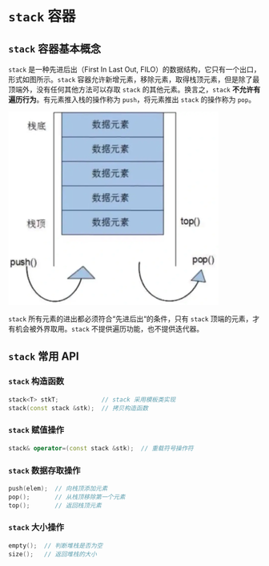 # `stack` 容器

## `stack` 容器基本概念

`stack` 是一种先进后出（First In Last Out, FILO）的数据结构，它只有一个出口，形式如图所示。`stack` 容器允许新增元素，移除元素，取得栈顶元素，但是除了最顶端外，没有任何其他方法可以存取 `stack` 的其他元素。换言之，`stack` **不允许有遍历行为**。有元素推入栈的操作称为 `push`，将元素推出 `stack` 的操作称为 `pop`。

<img src="../../images/image-202501230052.webp" style="zoom:50%;" />

`stack` 所有元素的进出都必须符合“先进后出“的条件，只有 `stack` 顶端的元素，才有机会被外界取用。`stack` 不提供遍历功能，也不提供迭代器。

## `stack` 常用 API

### `stack` 构造函数

```cpp
stack<T> stkT;            // stack 采用模板类实现
stack(const stack &stk);  // 拷贝构造函数
```

### `stack` 赋值操作

```cpp
stack& operator=(const stack &stk);  // 重载符号操作符
```

### `stack` 数据存取操作

```cpp
push(elem);  // 向栈顶添加元素
pop();       // 从栈顶移除第一个元素
top();       // 返回栈顶元素
```

### `stack` 大小操作

```cpp
empty();  // 判断堆栈是否为空
size();   // 返回堆栈的大小
```

